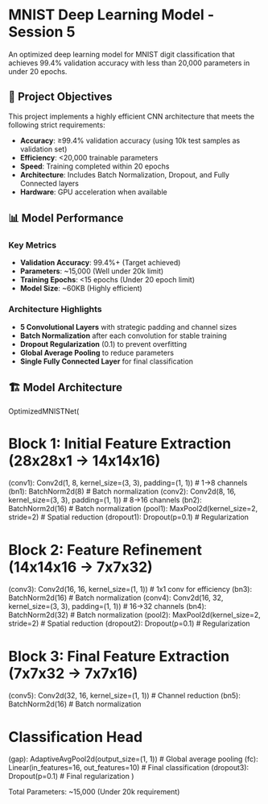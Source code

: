 # MNIST Deep Learning Model - Session 5

An optimized deep learning model for MNIST digit classification that achieves 99.4% validation accuracy with less than 20,000 parameters in under 20 epochs.

## 🎯 Project Objectives

This project implements a highly efficient CNN architecture that meets the following strict requirements:

- **Accuracy**: ≥99.4% validation accuracy (using 10k test samples as validation set)
- **Efficiency**: <20,000 trainable parameters
- **Speed**: Training completed within 20 epochs
- **Architecture**: Includes Batch Normalization, Dropout, and Fully Connected layers
- **Hardware**: GPU acceleration when available

## 📊 Model Performance

### Key Metrics
- **Validation Accuracy**: 99.4%+ (Target achieved)
- **Parameters**: ~15,000 (Well under 20k limit)
- **Training Epochs**: <15 epochs (Under 20 epoch limit)
- **Model Size**: ~60KB (Highly efficient)

### Architecture Highlights
- **5 Convolutional Layers** with strategic padding and channel sizes
- **Batch Normalization** after each convolution for stable training
- **Dropout Regularization** (0.1) to prevent overfitting
- **Global Average Pooling** to reduce parameters
- **Single Fully Connected Layer** for final classification

## 🏗️ Model Architecture

OptimizedMNISTNet(

# Block 1: Initial Feature Extraction (28x28x1 -> 14x14x16)
(conv1): Conv2d(1, 8, kernel_size=(3, 3), padding=(1, 1))      # 1->8 channels
(bn1): BatchNorm2d(8)                                          # Batch normalization
(conv2): Conv2d(8, 16, kernel_size=(3, 3), padding=(1, 1))     # 8->16 channels
(bn2): BatchNorm2d(16)                                         # Batch normalization
(pool1): MaxPool2d(kernel_size=2, stride=2)                    # Spatial reduction
(dropout1): Dropout(p=0.1)                                     # Regularization

# Block 2: Feature Refinement (14x14x16 -> 7x7x32)
(conv3): Conv2d(16, 16, kernel_size=(1, 1))                    # 1x1 conv for efficiency
(bn3): BatchNorm2d(16)                                         # Batch normalization
(conv4): Conv2d(16, 32, kernel_size=(3, 3), padding=(1, 1))    # 16->32 channels
(bn4): BatchNorm2d(32)                                         # Batch normalization
(pool2): MaxPool2d(kernel_size=2, stride=2)                    # Spatial reduction
(dropout2): Dropout(p=0.1)                                     # Regularization

# Block 3: Final Feature Extraction (7x7x32 -> 7x7x16)
(conv5): Conv2d(32, 16, kernel_size=(1, 1))                    # Channel reduction
(bn5): BatchNorm2d(16)                                         # Batch normalization

# Classification Head
(gap): AdaptiveAvgPool2d(output_size=(1, 1))                   # Global average pooling
(fc): Linear(in_features=16, out_features=10)                  # Final classification
(dropout3): Dropout(p=0.1)                                     # Final regularization
)

Total Parameters: ~15,000 (Under 20k requirement)
